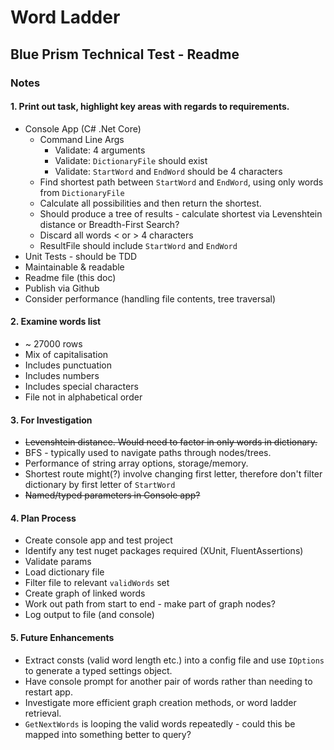 # Word Ladder

## Blue Prism Technical Test - Readme

### Notes

#### 1. Print out task, highlight key areas with regards to requirements.
  - Console App (C# .Net Core)
    - Command Line Args
        - Validate: 4 arguments
        - Validate: `DictionaryFile` should exist
        - Validate: `StartWord` and `EndWord` should be 4 characters
    - Find shortest path between `StartWord` and `EndWord`, using only words from `DictionaryFile`
    - Calculate all possibilities and then return the shortest.
    - Should produce a tree of results - calculate shortest via Levenshtein distance or Breadth-First Search?
    - Discard all words < or > 4 characters
    - ResultFile should include `StartWord` and `EndWord`
  - Unit Tests - should be TDD
  - Maintainable & readable
  - Readme file (this doc)
  - Publish via Github
  - Consider performance (handling file contents, tree traversal)
#### 2. Examine words list
  - ~ 27000 rows
  - Mix of capitalisation
  - Includes punctuation
  - Includes numbers
  - Includes special characters
  - File not in alphabetical order
#### 3. For Investigation
  - ~~Levenshtein distance. Would need to factor in only words in dictionary.~~
  - BFS - typically used to navigate paths through nodes/trees.
  - Performance of string array options, storage/memory.
  - Shortest route might(?) involve changing first letter, therefore don't filter dictionary by first letter of `StartWord`
  - ~~Named/typed parameters in Console app?~~
#### 4. Plan Process
  - Create console app and test project
  - Identify any test nuget packages required (XUnit, FluentAssertions)
  - Validate params
  - Load dictionary file
  - Filter file to relevant `validWords` set
  - Create graph of linked words
  - Work out path from start to end - make part of graph nodes?
  - Log output to file (and console)
#### 5. Future Enhancements
  -  Extract consts (valid word length etc.) into a config file and use `IOptions` to generate a typed settings object.
  -  Have console prompt for another pair of words rather than needing to restart app.
  -  Investigate more efficient graph creation methods, or word ladder retrieval.
  -  `GetNextWords` is looping the valid words repeatedly - could this be mapped into something better to query?